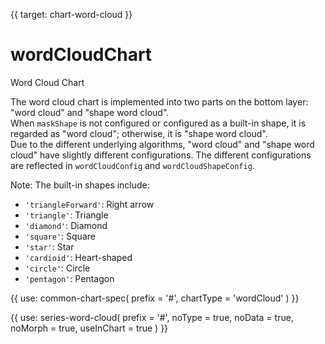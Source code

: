 {{ target: chart-word-cloud }}

# wordCloudChart

Word Cloud Chart

The word cloud chart is implemented into two parts on the bottom layer: "word cloud" and "shape word cloud".  
When `maskShape` is not configured or configured as a built-in shape, it is regarded as "word cloud"; otherwise, it is "shape word cloud".  
Due to the different underlying algorithms, "word cloud" and "shape word cloud" have slightly different configurations. The different configurations are reflected in `wordCloudConfig` and `wordCloudShapeConfig`.  

Note: The built-in shapes include:
- `'triangleForward'`: Right arrow
- `'triangle'`: Triangle
- `'diamond'`: Diamond
- `'square'`: Square
- `'star'`: Star
- `'cardioid'`: Heart-shaped
- `'circle'`: Circle
- `'pentagon'`: Pentagon

{{ use: common-chart-spec(
    prefix = '#',
    chartType = 'wordCloud'
) }}

{{ use: series-word-cloud(
  prefix = '#',
  noType = true,
  noData = true,
  noMorph = true,
  useInChart = true
) }}